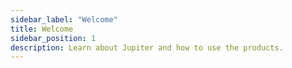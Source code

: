 ```yaml
---
sidebar_label: "Welcome"
title: Welcome
sidebar_position: 1
description: Learn about Jupiter and how to use the products.
---
```


<head>
    <title>Jupiter Guides: Welcome Catdets!</title>
    <meta name="twitter:card" content="summary" />
</head>

